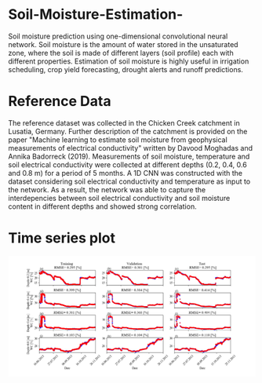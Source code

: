 # Soil-Moisture-Estimation-
Soil moisture prediction using one-dimensional convolutional neural network.
Soil moisture is the amount of water stored in the unsaturated zone, where the soil is made of different layers (soil profile) each with different properties. Estimation of soil moisture is highly useful in irrigation scheduling, crop yield forecasting, drought alerts and runoff predictions.

# Reference Data
The reference dataset was collected in the Chicken Creek catchment in Lusatia, Germany. Further description of the catchment is provided on the paper "Machine learning to estimate soil moisture from geophysical measurements of electrical conductivity" written by Davood Moghadas and Annika Badorreck (2019). Measurements of soil moisture, temperature and soil electrical conductivity were collected at different depths (0.2, 0.4, 0.6 and 0.8 m) for a period of 5 months. A 1D CNN was constructed with the dataset considering soil electrical conductivity and temperature as input to the network. As a result, the network was able to capture the interdepencies between soil electrical conductivity and soil moisture content in different depths and showed strong correlation.

# Time series plot

![](time_series_plot.png)


